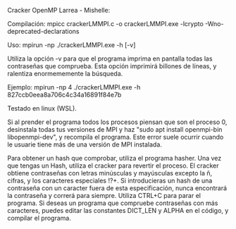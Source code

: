 Cracker OpenMP Larrea - Mishelle:

Compilación:  mpicc crackerLMMPI.c -o crackerLMMPI.exe -lcrypto -Wno-deprecated-declarations

Uso: mpirun -np <procesos> ./crackerLMMPI.exe -h <hash> [-v]

Utiliza la opción -v para que el programa imprima en pantalla todas las contraseñas que comprueba. Esta opción imprimirá billones de líneas, y ralentiza enormememente la búsqueda. 

Ejemplo:  mpirun -np 4 ./crackerLMMPI.exe -h 827ccb0eea8a706c4c34a16891f84e7b

Testado en linux  (WSL).

Si al prender el programa todos los procesos piensan que son el proceso 0, desinstala todas tus versiones de MPI y haz "sudo apt install openmpi-bin libopenmpi-dev", y recompila el programa. Este error suele ocurrir cuando le usuarie tiene más de una versión de MPI instalada.  

Para obtener un hash que comprobar, utiliza el programa hasher. Una vez que tengas un Hash, utiliza el cracker para revertir el proceso.
El cracker obtiene contraseñas con letras minúsculas y mayúsculas excepto la ñ, cifras, y los caracteres especiales !?+. Si introducieras un hash de una contraseña con un caracter fuera de esta especificación, nunca encontrará la contraseña y correrá para siempre. Utiliza CTRL+C para parar el programa.
Si deseas un programa que compruebe contraseñas con más caracteres, puedes editar las constantes DICT_LEN y ALPHA en el código, y compilar el programa.
